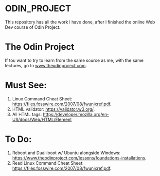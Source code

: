 # ODIN_PROJECT
This repository has all the work I have done, after I finished the online Web Dev course of Odin Project.

# The Odin Project
If tou want to try to learn from the same source as me, with the same lectures, go to www.theodinproject.com.

# Must See:
1. Linux Command Cheat Sheet: https://files.fosswire.com/2007/08/fwunixref.pdf.
2. HTML validator: https://validator.w3.org/.
3. All HTML tags: https://developer.mozilla.org/en-US/docs/Web/HTML/Element

# To Do:
1. Reboot and Dual-boot w/ Ubuntu alongside Windows: https://www.theodinproject.com/lessons/foundations-installations.
2. Read Linux Command Cheat Sheet: https://files.fosswire.com/2007/08/fwunixref.pdf.
